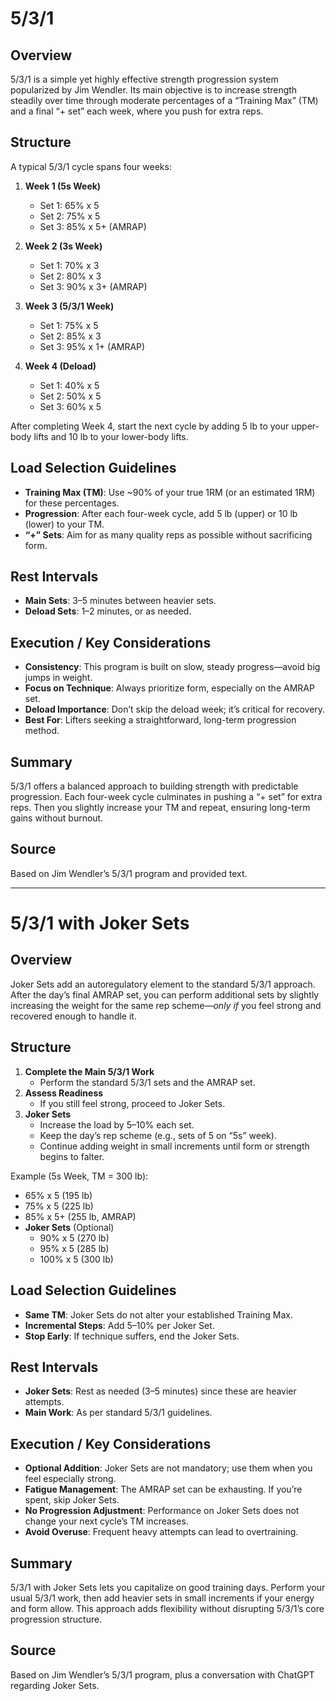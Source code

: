 # 5/3/1

## Overview
5/3/1 is a simple yet highly effective strength progression system popularized by Jim Wendler. Its main objective is to increase strength steadily over time through moderate percentages of a “Training Max” (TM) and a final “+ set” each week, where you push for extra reps.

## Structure
A typical 5/3/1 cycle spans four weeks:

1. **Week 1 (5s Week)**  
   - Set 1: 65% x 5  
   - Set 2: 75% x 5  
   - Set 3: 85% x 5+ (AMRAP)

2. **Week 2 (3s Week)**  
   - Set 1: 70% x 3  
   - Set 2: 80% x 3  
   - Set 3: 90% x 3+ (AMRAP)

3. **Week 3 (5/3/1 Week)**  
   - Set 1: 75% x 5  
   - Set 2: 85% x 3  
   - Set 3: 95% x 1+ (AMRAP)

4. **Week 4 (Deload)**  
   - Set 1: 40% x 5  
   - Set 2: 50% x 5  
   - Set 3: 60% x 5  

After completing Week 4, start the next cycle by adding 5 lb to your upper-body lifts and 10 lb to your lower-body lifts.

## Load Selection Guidelines
- **Training Max (TM)**: Use ~90% of your true 1RM (or an estimated 1RM) for these percentages.  
- **Progression**: After each four-week cycle, add 5 lb (upper) or 10 lb (lower) to your TM.  
- **“+” Sets**: Aim for as many quality reps as possible without sacrificing form.

## Rest Intervals
- **Main Sets**: 3–5 minutes between heavier sets.  
- **Deload Sets**: 1–2 minutes, or as needed.

## Execution / Key Considerations
- **Consistency**: This program is built on slow, steady progress—avoid big jumps in weight.  
- **Focus on Technique**: Always prioritize form, especially on the AMRAP set.  
- **Deload Importance**: Don’t skip the deload week; it’s critical for recovery.  
- **Best For**: Lifters seeking a straightforward, long-term progression method.

## Summary
5/3/1 offers a balanced approach to building strength with predictable progression. Each four-week cycle culminates in pushing a “+ set” for extra reps. Then you slightly increase your TM and repeat, ensuring long-term gains without burnout.

## Source
Based on Jim Wendler’s 5/3/1 program and provided text.

---

# 5/3/1 with Joker Sets

## Overview
Joker Sets add an autoregulatory element to the standard 5/3/1 approach. After the day’s final AMRAP set, you can perform additional sets by slightly increasing the weight for the same rep scheme—*only if* you feel strong and recovered enough to handle it.

## Structure
1. **Complete the Main 5/3/1 Work**  
   - Perform the standard 5/3/1 sets and the AMRAP set.
2. **Assess Readiness**  
   - If you still feel strong, proceed to Joker Sets.
3. **Joker Sets**  
   - Increase the load by 5–10% each set.  
   - Keep the day’s rep scheme (e.g., sets of 5 on “5s” week).  
   - Continue adding weight in small increments until form or strength begins to falter.

Example (5s Week, TM = 300 lb):
- 65% x 5 (195 lb)  
- 75% x 5 (225 lb)  
- 85% x 5+ (255 lb, AMRAP)  
- **Joker Sets** (Optional)  
  - 90% x 5 (270 lb)  
  - 95% x 5 (285 lb)  
  - 100% x 5 (300 lb)

## Load Selection Guidelines
- **Same TM**: Joker Sets do not alter your established Training Max.  
- **Incremental Steps**: Add 5–10% per Joker Set.  
- **Stop Early**: If technique suffers, end the Joker Sets.

## Rest Intervals
- **Joker Sets**: Rest as needed (3–5 minutes) since these are heavier attempts.  
- **Main Work**: As per standard 5/3/1 guidelines.

## Execution / Key Considerations
- **Optional Addition**: Joker Sets are not mandatory; use them when you feel especially strong.  
- **Fatigue Management**: The AMRAP set can be exhausting. If you’re spent, skip Joker Sets.  
- **No Progression Adjustment**: Performance on Joker Sets does not change your next cycle’s TM increases.  
- **Avoid Overuse**: Frequent heavy attempts can lead to overtraining.

## Summary
5/3/1 with Joker Sets lets you capitalize on good training days. Perform your usual 5/3/1 work, then add heavier sets in small increments if your energy and form allow. This approach adds flexibility without disrupting 5/3/1’s core progression structure.

## Source
Based on Jim Wendler’s 5/3/1 program, plus a conversation with ChatGPT regarding Joker Sets.